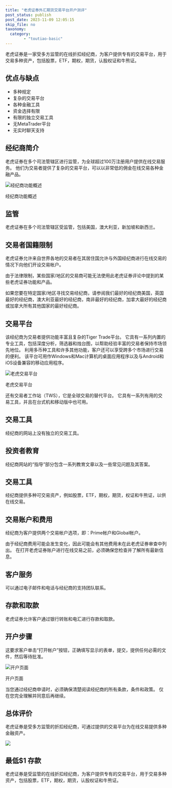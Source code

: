 ```yaml
---
title: "老虎证券外汇期货交易平台开户测评"
post_status: publish
post_date: 2023-11-09 12:05:15
skip_file: no
taxonomy:
  category:
        - "toutiao-basic"
---
```


老虎证券是一家受多方监管的在线折扣经纪商，为客户提供专有的交易平台，用于交易多种资产，包括股票，ETF，期权，期货，认股权证和牛熊证。

## 优点与缺点

- 多种规定
- 复杂的交易平台
- 各种金融工具
- 资金选择有限
- 有限的独立交易工具
- 无MetaTrader平台
- 无实时聊天支持

## 经纪商简介

老虎证券在多个司法管辖区进行监管，为全球超过100万注册用户提供在线交易服务。 他们为交易者提供了复杂的交易平台，可以以非常低的佣金在线交易各种金融产品。

![经纪商功能概述](https://cdn.fendou.la/funstoutiao/2020/11/Tiger-Brokers-Review-Broker-Features-Overview-1024x314.jpg "经纪商功能概述")

经纪商功能概述

## 监管

老虎证券在多个司法管辖区受监管，包括美国，澳大利亚，新加坡和新西兰。

## 交易者国籍限制

老虎证券允许来自世界各地的交易者在其居住国允许与外国经纪商进行在线交易的情况下向他们开设交易帐户。

由于法律限制，某些国家/地区的交易商可能无法使用此老虎证券评论中提到的某些老虎证券功能和产品。

如果您要在特定国家/地区寻找交易经纪商，请参阅我们最好的经纪商美国，英国最好的经纪商，澳大利亚最好的经纪商，南非最好的经纪商，加拿大最好的经纪商或加拿大所有其他国家的最好经纪商。

## 交易平台

该经纪商为交易者提供功能丰富且复杂的Tiger Trade平台。 它具有一系列内置的专业工具，包括深度分析，筛选器和烛台图，以帮助经验丰富的交易者保持市场领先地位。 利用多币种工具和许多其他功能，客户还可以享受跨多个市场进行交易的便利。 该平台可用作Windows和Mac计算机的桌面应用程序以及与Android和iOS设备兼容的移动应用程序。

![老虎交易平台](https://cdn.fendou.la/funstoutiao/2020/11/Tiger-Brokers-Review-Tiger-Trade-Platform--1024x625.jpg "老虎交易平台")

老虎交易平台

还有交易者工作站（TWS），它是全球交易的替代平台。 它具有一系列有用的交易工具，并且在台式机和移动版中也可用。

## 交易工具

经纪商的网站上没有独立的交易工具。

## 投资者教育

经纪商网站的“指导”部分包含一系列教育文章以及一些常见问题及其答案。

## 交易工具

经纪商提供多种可交易资产，例如股票，ETF，期权，期货，权证和牛熊证，以供在线交易。

## 交易账户和费用

经纪商为客户提供两个交易帐户选项，即：Prime帐户和Global帐户。

由于经纪商费用可能会发生变化，因此可能会有其他费用未在此老虎证券审查中列出。 在打开老虎证券账户进行在线交易之前，必须确保您检查并了解所有最新信息。

## 客户服务

可以通过电子邮件和电话与经纪商的支持团队联系。

## 存款和取款

老虎证券允许客户通过银行转账和电汇进行存款和取款。

## 开户步骤

这要求客户单击“打开帐户”按钮，正确填写显示的表单，提交，提供任何必需的文件，然后等待批准。

![开户页面](https://cdn.fendou.la/funstoutiao/2020/11/Tiger-Brokers-Review-Account-Opening-Page-588x1024.jpg "开户页面")

开户页面

当您通过经纪商申请时，必须确保清楚阅读经纪商的所有条款，条件和政策。 仅在您完全理解并同意后再继续。

## 总体评价

老虎证券是受多方监管的折扣经纪商，可通过提供的交易平台为在线交易提供多种金融资产。

![](https://cdn.fendou.la/funstoutiao/2020/11/Tiger-Brokers-Logo.png)

## 最低$1 存款

老虎证券是受监管的在线折扣经纪商，为客户提供专有的交易平台，用于交易多种资产，包括股票，ETF，期权，期货，认股权证和牛熊证。
